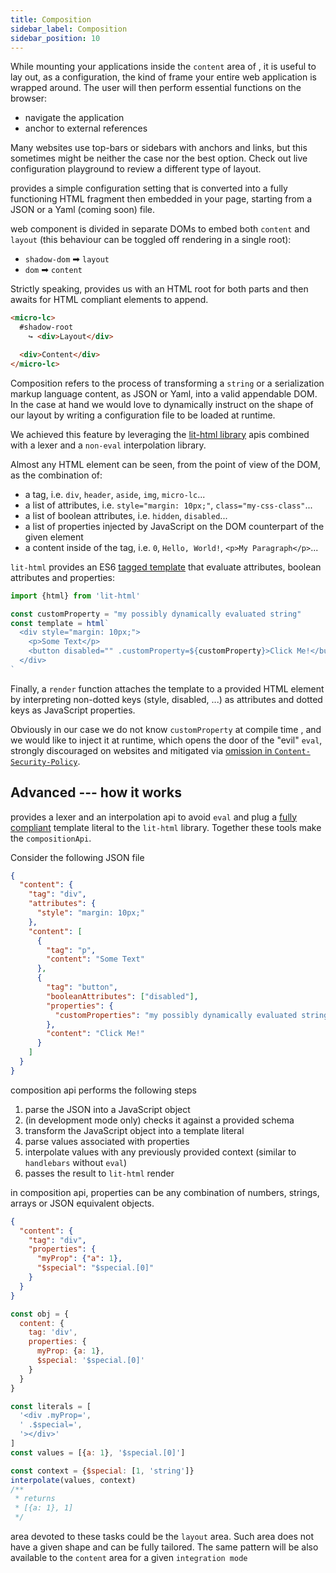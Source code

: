 ```yaml
---
title: Composition
sidebar_label: Composition
sidebar_position: 10
---
```


While mounting your applications inside the `content` area of <micro-lc></micro-lc>, it is useful to lay out, as a configuration,
the kind of frame your entire web application is wrapped around. The user will then perform essential functions on the
browser:
- navigate the application
- anchor to external references

Many websites use top-bars or sidebars with anchors and links, but this sometimes might be neither the case nor the
best option. Check out <micro-lc></micro-lc> live configuration playground to review a different type of layout.

<micro-lc></micro-lc> provides a simple configuration setting that is converted into a fully functioning HTML fragment then embedded
in your page, starting from a JSON or a Yaml (coming soon) file.

<micro-lc></micro-lc> web component is divided in separate DOMs to embed both `content` and `layout` (this behaviour can be toggled 
off rendering in a single root):
- `shadow-dom` ➡ `layout`
- `dom` ➡ `content`

Strictly speaking, <micro-lc></micro-lc> provides us with an HTML root for both parts and then awaits for HTML compliant elements to
append.

```html
<micro-lc>
  #shadow-root
    ↪️ <div>Layout</div>

  <div>Content</div>
</micro-lc>
```

Composition refers to the process of transforming a `string` or a serialization markup language content, as JSON or Yaml,
into a valid appendable DOM. In the case at hand we would love to dynamically instruct <micro-lc></micro-lc> on the shape of our layout
by writing a configuration file to be loaded at runtime.

We achieved this feature by leveraging the [lit-html library](https://lit.dev/docs/libraries/standalone-templates/) apis
combined with a lexer and a `non-eval` interpolation library.

Almost any HTML element can be seen, from the point of view of the DOM, as the combination of:
- a tag, i.e. `div`, `header`, `aside`, `img`, `micro-lc`...
- a list of attributes, i.e. `style="margin: 10px;"`, `class="my-css-class"`...
- a list of boolean attributes, i.e. `hidden`, `disabled`...
- a list of properties injected by JavaScript on the DOM counterpart of the given element
- a content inside of the tag, i.e. `0`, `Hello, World!`, `<p>My Paragraph</p>`...

`lit-html` provides an ES6 
[tagged template](https://developer.mozilla.org/en-US/docs/Web/JavaScript/Reference/Template_literals#tagged_templates)
that evaluate attributes, boolean attributes and properties:

```javascript
import {html} from 'lit-html'

const customProperty = "my possibly dynamically evaluated string"
const template = html`
  <div style="margin: 10px;">
    <p>Some Text</p>
    <button disabled="" .customProperty=${customProperty}>Click Me!</button>
  </div>
`
```

Finally, a `render` function attaches the template to a provided HTML element by interpreting non-dotted keys (style,
disabled, ...) as attributes and dotted keys as JavaScript properties.

Obviously in our case we do not know `customProperty` at compile time , and we would like to inject it at runtime, which 
opens the door of the "evil" `eval`, strongly discouraged on websites and mitigated via 
[omission in `Content-Security-Policy`](https://developer.mozilla.org/en-US/docs/Web/HTTP/Headers/Content-Security-Policy/script-src#unsafe_eval_expressions).

## Advanced --- how it works

<micro-lc></micro-lc> provides a lexer and an interpolation api to avoid `eval` and plug a 
[fully compliant](https://lit.dev/docs/templates/expressions/#well-formed-html) template literal to the `lit-html` library.
Together these tools make the `compositionApi`.

Consider the following JSON file

```json
{
  "content": {
    "tag": "div",
    "attributes": {
      "style": "margin: 10px;"
    },
    "content": [
      {
        "tag": "p",
        "content": "Some Text"
      },
      {
        "tag": "button",
        "booleanAttributes": ["disabled"],
        "properties": {
          "customProperties": "my possibly dynamically evaluated string"
        },
        "content": "Click Me!"
      }
    ]
  }
}
```

<micro-lc></micro-lc> composition api performs the following steps
1. parse the JSON into a JavaScript object
2. (in development mode only) checks it against a provided schema
3. transform the JavaScript object into a template literal
4. parse values associated with properties
5. interpolate values with any previously provided context (similar to `handlebars` without `eval`)
6. passes the result to `lit-html` render

in <micro-lc></micro-lc> composition api, properties can be any combination of numbers, strings, arrays or JSON equivalent objects.

```json
{
  "content": {
    "tag": "div",
    "properties": {
      "myProp": {"a": 1},
      "$special": "$special.[0]"
    }
  }
}
```

```javascript
const obj = {
  content: {
    tag: 'div',
    properties: {
      myProp: {a: 1},
      $special: '$special.[0]'
    }
  }
}
```

```javascript
const literals = [
  '<div .myProp=',
  ' .$special=',
  '></div>'
]
const values = [{a: 1}, '$special.[0]']
```

```javascript
const context = {$special: [1, 'string']}
interpolate(values, context)
/**
 * returns
 * [{a: 1}, 1]
 */
```

<micro-lc></micro-lc> area devoted to these tasks could be the `layout` area. Such area does not have a given shape and can be fully
tailored. The same pattern will be also available to the `content` area for a given `integration mode`
